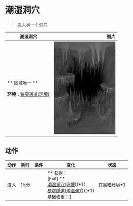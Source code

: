 # 潮湿洞穴  
> 进入另一个洞穴  
  
  潮湿洞穴  |   图片   
 ----  |  ----:   
 ** 区域唯一 **<br><br>**环境：**[狭窄通道(环境)](Env_NarrowTunnel.md)  |  <img decoding="async" src="Sprite/DampChamber.png" href="a.md" style="max-width:300px;max-height:300px;">   
  
## 动作  
动作  |  耗时  |  条件  |  变化  |  状态  
----  |  ----  |  ----  |  ----  |  ----  
进入<br>  |  15分  |    |  ** 获得： **<br>** [Exit] **<br>  [潮湿洞穴(环境)](Env_DampChamber.md)(+1)<br>  [狭窄隧道(潮湿洞穴)](DampChamberExit.md)(+1)<br>基础权重：1  |  [在黑暗环境](InDarkPlace.md)+1  


<script>document.title="潮湿洞穴 - 卡牌生存百科 Card Survival Wiki";</script>